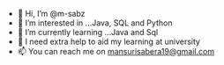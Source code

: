 - 👋 Hi, I’m @m-sabz
- 👀 I’m interested in ...Java, SQL and Python
- 🌱 I’m currently learning ...Java and Sql
- 💞️ I need extra help to aid my learning at university
- 📫 You can reach me on mansurisabera19@gmail.com

<!---
m-sabz/m-sabz is a ✨ special ✨ repository because its `README.md` (this file) appears on your GitHub profile.
You can click the Preview link to take a look at your changes.
--->
